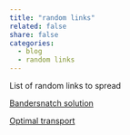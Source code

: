 ```yaml
---
title: "random links"
related: false
share: false
categories:
  - blog
  - random links
---
```

List of random links to spread

[Bandersnatch solution](https://www.blogrebellen.de/wp-content/uploads/2018/12/Bandersnatch-flowchart.jpg?_gl=1*1y5dkvk*_ga*YW1wLTAydFdQd242M0hXOEhxM2Q1Ul9vaUo1RUl6Q2FwSjVpMXpiV0NwaTA3Si1IaTNjRTJsZW9fU21aY05fWFZiTlQ)

[Optimal transport](https://en.wikipedia.org/wiki/Transportation_theory_(mathematics))